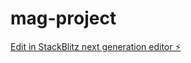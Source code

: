 # mag-project

[Edit in StackBlitz next generation editor ⚡️](https://stackblitz.com/~/github.com/arisoltm/mag-project)